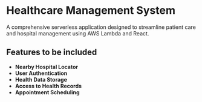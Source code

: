 # Healthcare Management System

A comprehensive serverless application designed to streamline patient care and hospital management using AWS Lambda and React.

## Features to be included

- **Nearby Hospital Locator**
- **User Authentication**
- **Health Data Storage**
- **Access to Health Records**
- **Appointment Scheduling**
